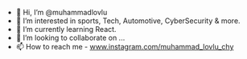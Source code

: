 - 👋 Hi, I’m @muhammadlovlu
- 👀 I’m interested in sports, Tech, Automotive, CyberSecurity & more.
- 🌱 I’m currently learning React.
- 💞️ I’m looking to collaborate on ...
- 📫 How to reach me - www.instagram.com/muhammad_lovlu_chy

<!---
muhammadlovlu/muhammadlovlu is a ✨ special ✨ repository because its `README.md` (this file) appears on your GitHub profile.
You can click the Preview link to take a look at your changes.
--->

